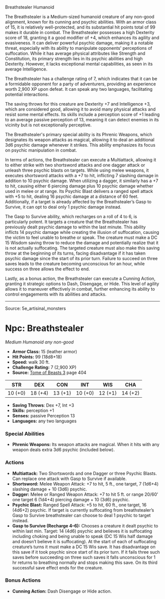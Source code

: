 <MonsterName/>Breathstealer</MonsterName>
<CreatureType/>Humanoid</CreatureType>

<summary>The Breathstealer is a Medium-sized humanoid creature of any non-good alignment, known for its cunning and psychic abilities. With an armor class of 15, it is relatively well-protected, and its substantial hit points total of 99 makes it durable in combat. The Breathstealer possesses a high Dexterity score of 18, granting it a good modifier of +4, which enhances its agility and evasiveness. It can deliver powerful psychic damage, making it a notable threat, especially with its ability to manipulate opponents' perceptions of suffocation. While it has average physical attributes like Strength and Constitution, its primary strength lies in its psychic abilities and high Dexterity. However, it lacks exceptional mental capabilities, as seen in its average Intelligence. </summary>

<detail>

The Breathstealer has a challenge rating of 7, which indicates that it can be a formidable opponent for a party of adventurers, providing an experience worth 2,900 XP upon defeat. It can speak any two languages, facilitating potential interactions.

The saving throws for this creature are Dexterity +7 and Intelligence +3, which are considered good, allowing it to avoid many physical attacks and resist some mental effects. Its skills include a perception score of +1 leading to an average passive perception of 13, meaning it can detect enemies in its vicinity but is not exceptionally perceptive.

The Breathstealer's primary special ability is its Phrenic Weapons, which designates its weapon attacks as magical, allowing it to deal an additional 3d6 psychic damage whenever it strikes. This ability emphasizes its focus on psychic manipulation in combat.

In terms of actions, the Breathstealer can execute a Multiattack, allowing it to either strike with two shortsword attacks and one dagger attack or unleash three psychic blasts on targets. While using melee weapons, it executes shortsword attacks with a +7 to hit, inflicting 7 slashing damage in addition to 10 psychic damage. When utilizing a dagger, it similarly has a +7 to hit, causing either 6 piercing damage plus 10 psychic damage whether used in melee or at range. Its Psychic Blast delivers a ranged spell attack with +5 to hit, dealing 16 psychic damage at a distance of 60 feet. Additionally, if a target is already affected by the Breathstealer’s Gasp to Survive, it can opt to deal only 1 psychic damage instead.

The Gasp to Survive ability, which recharges on a roll of 4 to 6, is particularly potent. It targets a creature that the Breathstealer has previously dealt psychic damage to within the last minute. This ability inflicts 14 psychic damage while creating the illusion of suffocation, causing the victim to feel unable to breathe or speak. The creature must make a DC 15 Wisdom saving throw to reduce the damage and potentially realize that it is not actually suffocating. The targeted creature must also make this saving throw at the beginning of its turns, facing disadvantage if it has taken psychic damage since the start of its prior turn. Failure to succeed on three saves leads to the creature becoming unconscious for an hour, while success on three allows the effect to end.

Lastly, as a bonus action, the Breathstealer can execute a Cunning Action, granting it strategic options to Dash, Disengage, or Hide. This level of agility allows it to maneuver effectively in combat, further enhancing its ability to control engagements with its abilities and attacks.</detail>



---

Source: 5e_artisinal_monsters

# Npc: Breathstealer

*Medium* *Humanoid* *any non-good*

- **Armor Class:** 15 (leather armor)
- **Hit Points:** 99 (18d8+18)
- **Speed:** walk 30 ft.
- **Challenge Rating:** 7 (2,900 XP)
- **Source:** [Tome of Beasts 3](https://koboldpress.com/kpstore/product/tome-of-beasts-3-for-5th-edition/) page 404

| STR | DEX | CON | INT | WIS | CHA |
| --- | --- | --- | --- | --- | --- |
| 10 (+0) | 18 (+4) | 13 (+1) | 10 (+0) | 12 (+1) | 14 (+2) |

- **Saving Throws**: Dex +7, Int +3
- **Skills:** perception +1
- **Senses:** passive Perception 13
- **Languages:** any two languages

### Special Abilities

- **Phrenic Weapons:** Its weapon attacks are magical. When it hits with any weapon deals extra 3d6 psychic (included below).

### Actions

- **Multiattack:** Two Shortswords and one Dagger or three Psychic Blasts. Can replace one attack with Gasp to Survive if available.
- **Shortsword:** Melee Weapon Attack: +7 to hit, 5 ft., one target, 7 (1d6+4) slashing damage + 10 (3d6) psychic.
- **Dagger:** Melee or Ranged Weapon Attack: +7 to hit 5 ft. or range 20/60' one target 6 (1d4+4) piercing damage + 10 (3d6) psychic.
- **Psychic Blast:** Ranged Spell Attack: +5 to hit, 60 ft., one target, 16 (4d6+2) psychic. If target is currently suffocating from breathstealer’s Gasp to Survive breathstealer can choose to deal 1 psychic to target instead.
- **Gasp to Survive (Recharge 4–6):** Chooses a creature it dealt psychic to within last min. Target: 14 (4d6) psychic and believes it is suffocating including choking and being unable to speak (DC 15 Wis half damage and doesn’t believe it is suffocating). At the start of each of suffocating creature’s turns it must make a DC 15 Wis save. It has disadvantage on this save if it took psychic since start of its prior turn. If it fails three such saves before succeeding on three such saves it falls unconscious for 1 hr returns to breathing normally and stops making this save. On its third successful save effect ends for the creature.

### Bonus Actions

- **Cunning Action:** Dash Disengage or Hide action.




